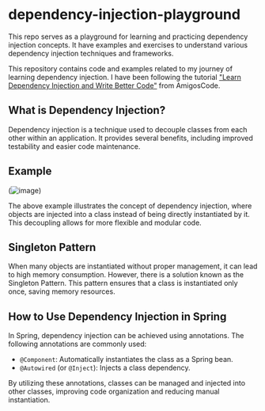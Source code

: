 # dependency-injection-playground
This repo serves as a playground for learning and practicing dependency injection concepts. It have examples and exercises to understand various dependency injection techniques and frameworks.

This repository contains code and examples related to my journey of learning dependency injection. I have been following the tutorial ["Learn Dependency Injection and Write Better Code"](https://www.youtube.com/watch?v=eQ90v7HQT-Q&t=2s) from AmigosCode.

## What is Dependency Injection?

Dependency injection is a technique used to decouple classes from each other within an application. It provides several benefits, including improved testability and easier code maintenance.

## Example

(![image](https://github.com/natalia-coelho/dependency-injection-playground/assets/43504384/967e5634-914a-4201-9691-5b97e605d3da))

The above example illustrates the concept of dependency injection, where objects are injected into a class instead of being directly instantiated by it. This decoupling allows for more flexible and modular code.

## Singleton Pattern

When many objects are instantiated without proper management, it can lead to high memory consumption. However, there is a solution known as the Singleton Pattern. This pattern ensures that a class is instantiated only once, saving memory resources.

## How to Use Dependency Injection in Spring

In Spring, dependency injection can be achieved using annotations. The following annotations are commonly used:

- `@Component`: Automatically instantiates the class as a Spring bean.
- `@Autowired` (or `@Inject`): Injects a class dependency.

By utilizing these annotations, classes can be managed and injected into other classes, improving code organization and reducing manual instantiation.
